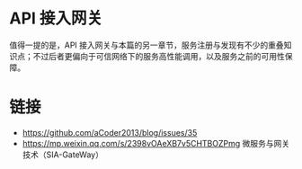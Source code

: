 # API 接入网关

值得一提的是，API 接入网关与本篇的另一章节，服务注册与发现有不少的重叠知识点；不过后者更偏向于可信网络下的服务高性能调用，以及服务之前的可用性保障。

# 链接

- https://github.com/aCoder2013/blog/issues/35
- https://mp.weixin.qq.com/s/2398vOAeXB7v5CHTBOZPmg 微服务与网关技术（SIA-GateWay）